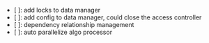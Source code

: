 - [ ]: add locks to data manager
- [ ]: add config to data manager, could close the access controller
- [ ]: dependency relationship management
- [ ]: auto parallelize algo processor